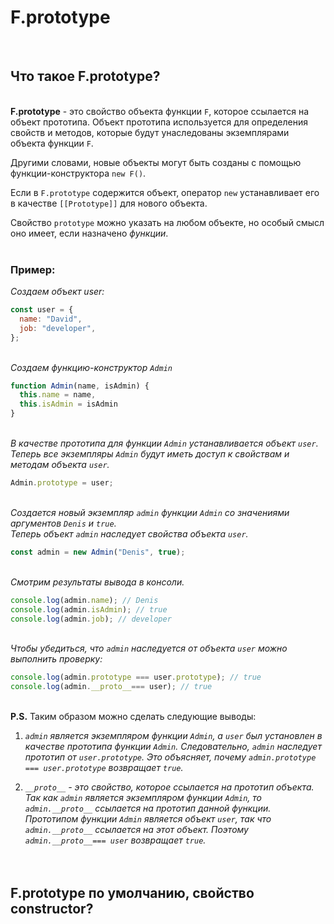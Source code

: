 # F.prototype
<br>  

## Что такое F.prototype?
<br>**F.prototype** - это свойство объекта функции `F`, которое ссылается на объект прототипа. Объект прототипа используется для определения свойств и методов, которые будут унаследованы экземплярами объекта функции `F`.

Другими словами, новые объекты могут быть созданы с помощью функции-конструктора `new F()`.

Если в `F.prototype` содержится объект, оператор `new` устанавливает его в качестве `[[Prototype]]` для нового объекта.

Свойство `prototype` можно указать на любом объекте, но особый смысл оно имеет, если назначено *функции*.<br><br>
### **Пример:**  

*Создаем объект user:*
```js
const user = {
  name: "David",
  job: "developer",
};
```
<br>*Создаем функцию-конструктор `Admin`*
```js
function Admin(name, isAdmin) {
  this.name = name, 
  this.isAdmin = isAdmin
}
```
<br>*В качестве прототипа для функции `Admin` устанавливается объект `user`.<br>
Теперь все экземпляры `Admin` будут иметь доступ к свойствам и методам объекта `user`.*
```js
Admin.prototype = user;
```
<br>*Создается новый экземпляр `admin` функции `Admin` со значениями аргументов `Denis` и `true`.<br>Теперь объект `admin` наследует свойства объекта `user`.*
```js
const admin = new Admin("Denis", true);
```
<br>*Смотрим результаты вывода в консоли.*
```js
console.log(admin.name); // Denis
console.log(admin.isAdmin); // true
console.log(admin.job); // developer
```
<br>*Чтобы убедиться, что `admin` наследуется от объекта `user` можно выполнить проверку:*
```js
console.log(admin.prototype === user.prototype); // true
console.log(admin.__proto__=== user); // true
```
<br>**P.S.** Таким образом можно сделать следующие выводы:

1. *`admin` является экземпляром функции `Admin`, а `user` был установлен в качестве прототипа функции `Admin`. Следовательно, `admin` наследует прототип от `user.prototype`. Это объясняет, почему `admin.prototype === user.prototype` возвращает `true`.*

2. *`__proto__` - это свойство, которое ссылается на прототип объекта. Так как `admin` является экземпляром функции `Admin`, то `admin.__proto__` ссылается на прототип данной функции. Прототипом функции `Admin` является объект `user`, так что `admin.__proto__` ссылается на этот объект. Поэтому `admin.__proto__=== user` возвращает `true`.*<br><br><br>


## F.prototype по умолчанию, свойство constructor?

